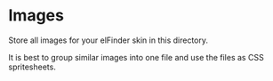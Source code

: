 # Images

Store all images for your elFinder skin in this directory.

It is best to group similar images into one file and use the files as CSS spritesheets.
